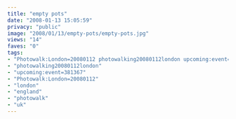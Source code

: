 ```yaml
---
title: "empty pots"
date: "2008-01-13 15:05:59"
privacy: "public"
image: "2008/01/13/empty-pots/empty-pots.jpg"
views: "14"
faves: "0"
tags:
- "Photowalk:London=20080112 photowalking20080112london upcoming:event=381367 london england uk Photowalk:London=20080112"
- "photowalking20080112london"
- "upcoming:event=381367"
- "Photowalk:London=20080112"
- "london"
- "england"
- "photowalk"
- "uk"
---
```


